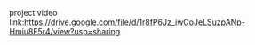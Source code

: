 project video link:https://drive.google.com/file/d/1r8fP6Jz_iwCoJeLSuzpANp-Hmiu8F5r4/view?usp=sharing
